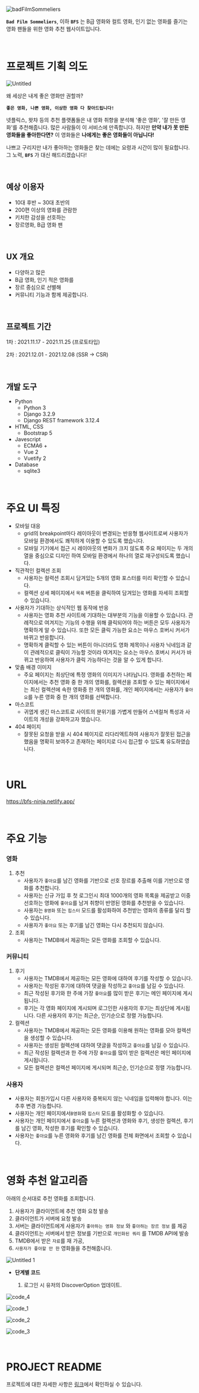 ![badFilmSommeliers](https://github.com/BadFilmSommeliers/.github/blob/main/profile/README.assets/badFilmSommeliers.png?raw=true)

**`Bad Film Sommeliers`**, 이하 **`BFS`** 는 B급 영화와 컬트 영화, 인기 없는 영화를 즐기는 영화 팬들을 위한 영화 추천 웹사이트입니다.

<br>

# 프로젝트 기획 의도

![Untitled](https://github.com/BadFilmSommeliers/.github/blob/main/profile/README.assets/Untitled.png?raw=true)

왜 세상은 내게 좋은 영화만 권할까?

**`좋은 영화, 나쁜 영화, 이상한 영화 다 찾아드립니다!`**

넷플릭스, 왓챠 등의 추천 플랫폼들은 내 영화 취향을 분석해 '좋은 영화', '잘 만든 영화'를 추천해줍니다.  많은 사람들이 이 서비스에 만족합니다. 하지만 **만약 내가 못 만든 영화들을 좋아한다면?** 이 영화들은 **나에게는 좋은 영화들이 아닙니다!**

나쁘고 구리지만 내가 좋아하는 영화들은 찾는 데에는 요령과 시간이 많이 필요합니다. 그 노력,  **`BFS`** 가 대신 해드리겠습니다!

<br>

## 예상 이용자

- 10대 후반 ~ 30대 초반의
- 200편 이상의 영화를 관람한
- 키치한 감성을 선호하는
- 장르영화, B급 영화 팬

<br>

## UX 개요

- 다양하고 많은
- B급 영화, 인기 적은 영화를
- 장르 중심으로 선별해
- 커뮤니티 기능과 함께 제공합니다.

<br>

## 프로젝트 기간

1차 : 2021.11.17 - 2021.11.25 (프로토타입)

2차 : 2021.12.01 - 2021.12.08 (SSR → CSR)

<br>

## 개발 도구

- Python
  - Python 3
  - Django 3.2.9
  - Django REST framework 3.12.4
- HTML, CSS
  - Bootstrap 5
- Javescript
  - ECMA6 +
  - Vue 2
  - Vuetify 2
- Database
  - sqlite3

<br>

# 주요 UI 특징

- 모바일 대응
  - grid의 breakpoint마다 레이아웃이 변경되는 반응형 웹사이트로써 사용자가 모바일 환경에서도 쾌적하게 이용할 수 있도록 했습니다.
  - 모바일 기기에서 접근 시 레이아웃의 변화가 크지 않도록 주요 페이지는 두 개의 열을 중심으로 디자인 하여 모바일 환경에서 하나의 열로 재구성되도록 했습니다.
- 직관적인 컬렉션 조회
  - 사용자는 컬력션 조회시 담겨있는 5개의 영화 포스터를 미리 확인할 수 있습니다.
  - 컬렉션 상세 페이지에서 `목록` 버튼을 클릭하여 담겨있는 영화를 자세히 조회할 수 있습니다.
- 사용자가 기대하는 상식적인 웹 동작에 반응
  - 사용자는 영화 추천 사이트에 기대하는 대부분의 기능을 이용할 수 있습니다. 관례적으로 여겨지는 기능의 수행을 위해 클릭되어야 하는 버튼은 모두 사용자가 명확하게 알 수 있습니다. 또한 모든 클릭 가능한 요소는 마우스 호버시 커서가 바뀌고 반응합니다.
  - 명확하게 클릭할 수 있는 버튼이 아니더라도 영화 제목이나 사용자 닉네임과 같이 관례적으로 클릭이 가능할 것이라 여겨지는 요소는 마우스 호버시 커서가 바뀌고 반응하여 사용자가 클릭 가능하다는 것을 알 수 있게 합니다.
- 맞춤 배경 이미지
  - 주요 페이지는 최상단에 특정 영화의 이미지가 나타납니다. 영화를 추천하는 페이지에서는 추천 영화 중 한 개의 영화를, 컬렉션을 조회할 수 있는 페이지에서는 최신 컬렉션에 속한 영화중 한 개의 영화를, 개인 페이지에서는 사용자가 `좋아요`를 누른 영화 중 한 개의 영화를 선택합니다.
- 마스코트
  - 귀엽게 생긴 마스코트로 사이트의 분위기를 가볍게 만들어 스낵컬쳐 특성과 사이트의 개성을 강화하고자 했습니다.
- 404 페이지
  - 잘못된 요청을 받을 시 404 페이지로 리다리엑트하여 사용자가 잘못된 접근을 했음을 명확히 보여주고 존재하는 페이지로 다시 접근할 수 있도록 유도하였습니다.

<br>

# URL

https://bfs-ninja.netlify.app/

<br>

# 주요 기능

### **영화**

1. 추천
   - 사용자가 `좋아요`를 남긴 영화를 기반으로 선호 장르를 추출해 이를 기반으로 영화를 추천합니다.
   - 사용자는 신규 가입 후 첫 로그인시 최대 1000개의 영화 목록을 제공받고 이중 선호하는 영화에 `좋아요`를 남겨 취향이 반영된 영화를 추천받을 수 있습니다.
   - 사용자는 `B영화` 또는 `힙스터` 모드를 활성화하여 추천받는 영화의 종류를 달리 할 수 있습니다.
   - 사용자가 `좋아요` 또는 후기를 남긴 영화는 다시 추천되지 않습니다.
2. 조회
   - 사용자는 TMDB에서 제공하는 모든 영화를 조회할 수 있습니다.

### **커뮤니티**

1. 후기
   - 사용자는 TMDB에서 제공하는 모든 영화에 대하여 후기를 작성할 수 있습니다.
   - 사용자는 작성된 후기에 대하여 댓글을 작성하고 `좋아요`를 남길 수 있습니다.
   - 최근 작성된 후기와 한 주에 가장 `좋아요`를 많이 받은 후기는 메인 페이지에 게시됩니다.
   - 후기는 각 영화 페이지에 게시되며 로그인한 사용자의 후기는 최상단에 게시됩니다. 다른 사용자의 후기는 최근순, 인기순으로 정렬 가능합니다.
2. 컬렉션
   - 사용자는 TMDB에서 제공하는 모든 영화를 이용해 원하는 영화를 모아 컬렉션을 생성할 수 있습니다.
   - 사용자는 생성된 컬렉션에 대하여 댓글을 작성하고 `좋아요`를 남길 수 있습니다.
   - 최근 작성된 컬렉션과 한 주에 가장 `좋아요`를 많이 받은 컬렉션은 메인 페이지에 게시됩니다.
   - 모든 컬렉션은 컬렉션 페이지에 게시되며 최근순, 인기순으로 정렬 가능합니다.

### 사용자

- 사용자는 회원가입시 다른 사용자와 중복되지 않는 닉네임을 입력해야 합니다. 이는 추후 변경 가능합니다.
- 사용자는 개인 페이지에서`B영화`와 `힙스터` 모드를 활성화할 수 있습니다.
- 사용자는 개인 페이지에서 `좋아요`를 누른 컬렉션과 영화와 후기, 생성한 컬렉션, 후기를 남긴 영화, 작성한 후기를 확인할 수 있습니다.
- 사용자는 `좋아요`를 누른 영화와 후기를 남긴 영화를 전체 화면에서 조회할 수 있습니다.

<br>

# 영화 추천 알고리즘

아래의 순서대로 추천 영화를 조회합니다.

1. 사용자가 클라이언트에 추천 영화 요청 발송
2. 클라이언트가 서버에 요청 발송
3. 서버는 클라이언트에게 사용자가 `좋아하는 영화 정보` 와 `좋아하는 장르 정보` 를 제공
4. 클라이언트는 서버에서 받은 정보를 기반으로  `개인화된 쿼리` 를 TMDB API에 발송
5. TMDB에서 받은 `자료`를 재 가공,
6. `사용자가 좋아할 만 한` 영화들을 추천해줍니다.

![Untitled 1](https://github.com/BadFilmSommeliers/.github/blob/main/profile/README.assets/Untitled%201.png?raw=true)

- **단계별 코드**

  1. 로그인 시 유저의 DiscoverOption 업데이트.

![code_4](https://github.com/BadFilmSommeliers/.github/blob/main/profile/README.assets/code_4.png?raw=true)

![code_1](https://github.com/BadFilmSommeliers/.github/blob/main/profile/README.assets/code_1.png?raw=true)

![code_2](https://github.com/BadFilmSommeliers/.github/blob/main/profile/README.assets/code_2.png?raw=true)

![code_3](https://github.com/BadFilmSommeliers/.github/blob/main/profile/README.assets/code_3.png?raw=true)

<br>

# PROJECT README

프로젝트에 대한 자세한 사항은 [링크](https://bustling-carver-c58.notion.site/PROJECT_README-3f5681e37a1f41369c4666d64d809ded)에서 확인하실 수 있습니다.


